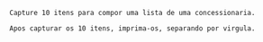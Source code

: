 
    Capture 10 itens para compor uma lista de uma concessionaria.

    Apos capturar os 10 itens, imprima-os, separando por virgula.

